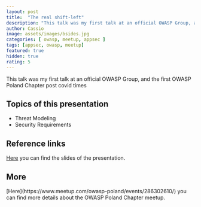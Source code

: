 ```yaml
---
layout: post
title:  "The real shift-left"
description: "This talk was my first talk at an official OWASP Group, and the first OWASP Poland Chapter post covid times"
author: Cassio
image: assets/images/bsides.jpg
categories: [ owasp, meetup, appsec ]
tags: [appsec, owasp, meetup]
featured: true
hidden: true
rating: 5
---
```

This talk was my first talk at an official OWASP Group, and the first OWASP Poland Chapter post covid times

## Topics of this presentation

- Threat Modeling 
- Security Requirements

## Reference links

[Here](https://1drv.ms/p/s!AilhcMnbFji6gZJQ-4Mz4_VqJ55K1Q?e=KfMUXh) you can find the slides of the presentation.

## More

<p>
   [Here](https://www.meetup.com/owasp-poland/events/286302610/) you can find more details about the OWASP Poland Chapter meetup.
</p>
